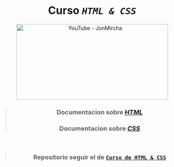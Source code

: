<div align='center'>

# Curso _`HTML & CSS`_

</div>

<div align='center'>

<a href="https://www.youtube.com/watch?v=-oK6zL01fNM&list=PLvq-jIkSeTUZYcX9SYwVe7f66afwd9qk_"><img src="https://github.com/Kapelu/Cursos-JonMircha/blob/main/04%20-%20React/Curso-HTML-CSS.png" alt="YouTube - JonMircha" width="400" height="200"></a>

> ### Documentacion sobre [_HTML_](https://developer.mozilla.org/es/docs/Web/HTML)
> ### Documentacion sobre [_CSS_](https://developer.mozilla.org/es/docs/Learn/CSS)
<br>

> ### Repositorio seguir el de [`Curso de HTML & CSS`](https://github.com/jonmircha/youtube-html-css)

</div>